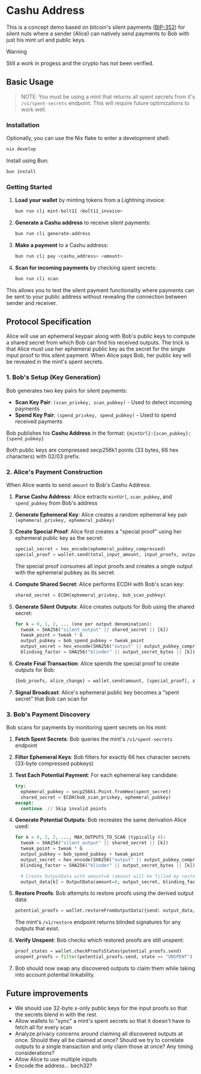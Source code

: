 # Cashu Address

This is a concept demo based on bitcoin's silent payments ([BIP-352](https://en.bitcoin.it/wiki/BIP_0352)) for silent nuts where a sender (Alice) can natively send payments to Bob with just his mint url and public keys.

> [!WARNING]
> Still a work in progess and the crypto has not been verified.

## Basic Usage

> NOTE: You must be using a mint that returns all spent secrets from it's `/v1/spent-secrets` endpoint. This will require future optimizations to work well.

### Installation

Optionally, you can use the Nix flake to enter a development shell:

```bash
nix develop
```

Install using Bun:

```bash
bun install
```

### Getting Started

1. **Load your wallet** by minting tokens from a Lightning invoice:

   ```bash
   bun run cli mint-bolt11 <bolt11_invoice>
   ```

2. **Generate a Cashu address** to receive silent payments:

   ```bash
   bun run cli generate-address
   ```

3. **Make a payment** to a Cashu address:

   ```bash
   bun run cli pay <cashu_address> <amount>
   ```

4. **Scan for incoming payments** by checking spent secrets:
   ```bash
   bun run cli scan
   ```

This allows you to test the silent payment functionality where payments can be sent to your public address without revealing the connection between sender and receiver.

## Protocol Specification

Alice will use an ephemeral keypair along with Bob's public keys to compute a shared secret from which Bob can find his received outputs. The trick is that Alice must use her ephemeral public key as the secret for the single input proof to this silent payment. When Alice pays Bob, her public key will be revealed in the mint's spent secrets.

### 1. Bob's Setup (Key Generation)

Bob generates two key pairs for silent payments:

- **Scan Key Pair**: `(scan_privkey, scan_pubkey)` - Used to detect incoming payments
- **Spend Key Pair**: `(spend_privkey, spend_pubkey)` - Used to spend received payments

Bob publishes his **Cashu Address** in the format: `{mintUrl}:{scan_pubkey}:{spend_pubkey}`

Both public keys are compressed secp256k1 points (33 bytes, 66 hex characters) with 02/03 prefix.

### 2. Alice's Payment Construction

When Alice wants to send `amount` to Bob's Cashu Address:

1. **Parse Cashu Address**: Alice extracts `mintUrl`, `scan_pubkey`, and `spend_pubkey` from Bob's address

2. **Generate Ephemeral Key**: Alice creates a random ephemeral key pair `(ephemeral_privkey, ephemeral_pubkey)`

3. **Create Special Proof**: Alice first creates a "special proof" using her ephemeral public key as the secret:

   ```python
   special_secret = hex_encode(ephemeral_pubkey_compressed)
   special_proof = wallet.send(total_input_amount, input_proofs, outputData(special_secret))
   ```

   The special proof consumes all input proofs and creates a single output with the ephemeral pubkey as its secret.

4. **Compute Shared Secret**: Alice performs ECDH with Bob's scan key:

   ```python
   shared_secret = ECDH(ephemeral_privkey, bob_scan_pubkey)
   ```

5. **Generate Silent Outputs**: Alice creates outputs for Bob using the shared secret:

   ```python
   for k = 0, 1, 2, ... (one per output denomination):
     tweak = SHA256("silent_output" || shared_secret || [k])
     tweak_point = tweak * G
     output_pubkey = bob_spend_pubkey + tweak_point
     output_secret = hex_encode(SHA256("output" || output_pubkey_compressed))
     blinding_factor = SHA256("blinder" || output_secret_bytes || [k])
   ```

6. **Create Final Transaction**: Alice spends the special proof to create outputs for Bob:

   ```python
   {bob_proofs, alice_change} = wallet.send(amount, [special_proof], silent_output_factory)
   ```

7. **Signal Broadcast**: Alice's ephemeral public key becomes a "spent secret" that Bob can scan for

### 3. Bob's Payment Discovery

Bob scans for payments by monitoring spent secrets on his mint:

1. **Fetch Spent Secrets**: Bob queries the mint's `/v1/spent-secrets` endpoint

2. **Filter Ephemeral Keys**: Bob filters for exactly 66 hex character secrets (33-byte compressed pubkeys)

3. **Test Each Potential Payment**: For each ephemeral key candidate:

   ```python
   try:
     ephemeral_pubkey = secp256k1.Point.fromHex(spent_secret)
     shared_secret = ECDH(bob_scan_privkey, ephemeral_pubkey)
   except:
     continue  // Skip invalid points
   ```

4. **Generate Potential Outputs**: Bob recreates the same derivation Alice used:

   ```python
   for k = 0, 1, 2, ..., MAX_OUTPUTS_TO_SCAN (typically 8):
     tweak = SHA256("silent_output" || shared_secret || [k])
     tweak_point = tweak * G
     output_pubkey = bob_spend_pubkey + tweak_point
     output_secret = hex_encode(SHA256("output" || output_pubkey_compressed))
     blinding_factor = SHA256("blinder" || output_secret_bytes || [k])

     # Create OutputData with amount=0 (amount will be filled by restore)
     output_data[k] = OutputData(amount=0, output_secret, blinding_factor, keyset_id)
   ```

5. **Restore Proofs**: Bob attempts to restore proofs using the derived output data:

   ```python
   potential_proofs = wallet.restoreFromOutputData({send: output_data, keep: []}, keyset_id)
   ```

   The mint's `/v1/restore` endpoint returns blinded signatures for any outputs that exist.

6. **Verify Unspent**: Bob checks which restored proofs are still unspent:

   ```python
   proof_states = wallet.checkProofsStates(potential_proofs.send)
   unspent_proofs = filter(potential_proofs.send, state == "UNSPENT")
   ```

7. Bob should now swap any discovered outputs to claim them while taking into account potential linkability.

## Future improvements

- We should use 32-byte x-only public keys for the input proofs so that the secrets blend in with the rest.
- Allow wallets to "sync" a mint's spent secrets so that it doesn't have to fetch all for every scan
- Analyze privacy concerns around claiming all discovered outputs at once. Should they all be claimed at once? Should we try to correlate outputs to a single transaction and only claim those at once? Any timing considerations?
- Allow Alice to use multiple inputs
- Encode the address... bech32?
